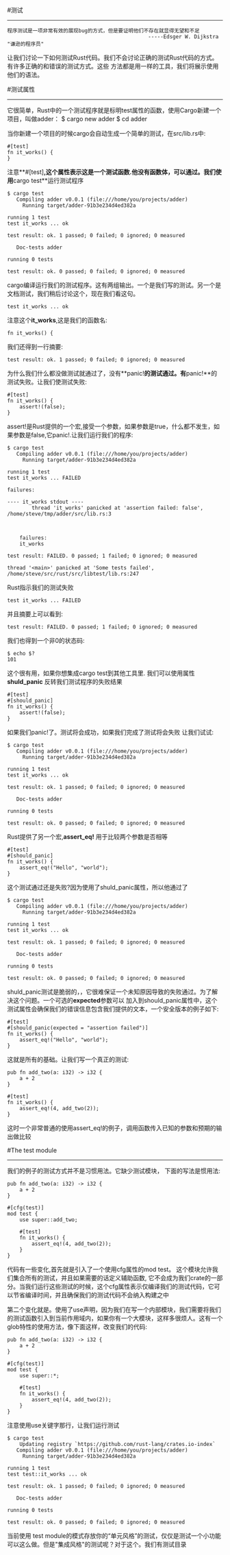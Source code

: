 #测试
- - -
    程序测试是一项非常有效的展现bug的方式，但是要证明他们不存在就显得无望和不足
                                                  -----Edsger W. Dijkstra "谦逊的程序员"
                                                  
  让我们讨论一下如何测试Rust代码。我们不会讨论正确的测试Rust代码的方式。有许多正确的和错误的测试方式。这些
  方法都是用一样的工具，我们将展示使用他们的语法。
  
  #测试属性
   - - -
它很简单，Rust中的一个测试程序就是标明test属性的函数，使用Cargo新建一个项目，叫做adder：
    $ cargo new adder
    $ cd adder
    
当你新建一个项目的时候cargo会自动生成一个简单的测试，在src/lib.rs中:
    
    #[test]
    fn it_works() {
    }
    
注意**#[test]**,这个属性表示这是一个测试函数.他没有函数体，可以通过。我们使用**cargo test**运行测试程序

    $ cargo test
       Compiling adder v0.0.1 (file:///home/you/projects/adder)
         Running target/adder-91b3e234d4ed382a
    
    running 1 test
    test it_works ... ok
    
    test result: ok. 1 passed; 0 failed; 0 ignored; 0 measured
    
       Doc-tests adder
    
    running 0 tests
    
    test result: ok. 0 passed; 0 failed; 0 ignored; 0 measured
   
cargo编译运行我们的测试程序。这有两组输出。一个是我们写的测试。另一个是文档测试，我们稍后讨论这个，现在我们看这句。

    test it_works ... ok

注意这个**it_works**,这是我们的函数名:
    
    fn it_works() {
    
我们还得到一行摘要:

    test result: ok. 1 passed; 0 failed; 0 ignored; 0 measured

为什么我们什么都没做测试就通过了，没有**panic!**的测试通过。有**panic!**的测试失败。让我们使测试失败:
    
    #[test]
    fn it_works() {
        assert!(false);
    }
assert!是Rust提供的一个宏,接受一个参数，如果参数是true，什么都不发生，如果参数是false,它panic!.让我们运行我们的程序:
    
    $ cargo test
       Compiling adder v0.0.1 (file:///home/you/projects/adder)
         Running target/adder-91b3e234d4ed382a
    
    running 1 test
    test it_works ... FAILED
    
    failures:
    
    ---- it_works stdout ----
            thread 'it_works' panicked at 'assertion failed: false', /home/steve/tmp/adder/src/lib.rs:3
    
    
    
        failures:
        it_works
    
    test result: FAILED. 0 passed; 1 failed; 0 ignored; 0 measured
    
    thread '<main>' panicked at 'Some tests failed', /home/steve/src/rust/src/libtest/lib.rs:247
    
Rust指示我们的测试失败
        
    test it_works ... FAILED
    
并且摘要上可以看到:
    
    test result: FAILED. 0 passed; 1 failed; 0 ignored; 0 measured
        
我们也得到一个非0的状态码:
    
    $ echo $?
    101

这个很有用，如果你想集成cargo test到其他工具里.
我们可以使用属性**shuld_panic** 反转我们测试程序的失败结果

    #[test]
    #[should_panic]
    fn it_works() {
        assert!(false);
    }
    
如果我们panic!了。测试将会成功，如果我们完成了测试将会失败 让我们试试:
    
    $ cargo test
       Compiling adder v0.0.1 (file:///home/you/projects/adder)
         Running target/adder-91b3e234d4ed382a
    
    running 1 test
    test it_works ... ok
    
    test result: ok. 1 passed; 0 failed; 0 ignored; 0 measured
    
       Doc-tests adder
    
    running 0 tests
    
    test result: ok. 0 passed; 0 failed; 0 ignored; 0 measured
    
Rust提供了另一个宏,**assert_eq!** 用于比较两个参数是否相等

    #[test]
    #[should_panic]
    fn it_works() {
        assert_eq!("Hello", "world");
    }
    
这个测试通过还是失败?因为使用了shuld_panic属性，所以他通过了

    $ cargo test
       Compiling adder v0.0.1 (file:///home/you/projects/adder)
         Running target/adder-91b3e234d4ed382a
    
    running 1 test
    test it_works ... ok
    
    test result: ok. 1 passed; 0 failed; 0 ignored; 0 measured
    
       Doc-tests adder
    
    running 0 tests
    
    test result: ok. 0 passed; 0 failed; 0 ignored; 0 measured
    
shuld_panic测试是脆弱的，，它很难保证一个未知原因导致的失败通过。为了解决这个问题。一个可选的**expected**参数可以
加入到should_panic属性中，这个测试属性会确保我们的错误信息包含我们提供的文本，一个安全版本的例子如下:
    
    #[test]
    #[should_panic(expected = "assertion failed")]
    fn it_works() {
        assert_eq!("Hello", "world");
    }
    

这就是所有的基础。让我们写一个真正的测试:

    pub fn add_two(a: i32) -> i32 {
        a + 2
    }

    #[test]
    fn it_works() {
        assert_eq!(4, add_two(2));
    }
    
这时一个非常普通的使用assert_eq!的例子，调用函数传入已知的参数和预期的输出做比较
    
#The test module
- - -
我们的例子的测试方式并不是习惯用法。它缺少测试模块， 下面的写法是惯用法:

    pub fn add_two(a: i32) -> i32 {
        a + 2
    }
    
    #[cfg(test)]
    mod test {
        use super::add_two;
    
        #[test]
        fn it_works() {
            assert_eq!(4, add_two(2));
        }
    }

代码有一些变化,首先就是引入了一个使用cfg属性的mod test。 这个模块允许我们集合所有的测试，并且如果需要的话定义辅助函数,
它不会成为我们crate的一部分。当我们运行这些测试的时候，这个cfg属性表示仅编译我们的测试代码，它可以节省编译时间，并且确保我们的测试代码不会纳入构建之中
    

第二个变化就是。使用了use声明，因为我们在写一个内部模块，我们需要将我们的测试函数引入到当前作用域内，如果你有一个大模块，这样多很烦人。这有一个glob特性的使用方法，像下面这样，改变我们的代码:
    
    pub fn add_two(a: i32) -> i32 {
        a + 2
    }
    
    #[cfg(test)]
    mod test {
        use super::*;
    
        #[test]
        fn it_works() {
            assert_eq!(4, add_two(2));
        }
    }
    
注意使用use关键字那行，让我们运行测试

    $ cargo test
        Updating registry `https://github.com/rust-lang/crates.io-index`
       Compiling adder v0.0.1 (file:///home/you/projects/adder)
         Running target/adder-91b3e234d4ed382a
    
    running 1 test
    test test::it_works ... ok
    
    test result: ok. 1 passed; 0 failed; 0 ignored; 0 measured
    
       Doc-tests adder
    
    running 0 tests
    
    test result: ok. 0 passed; 0 failed; 0 ignored; 0 measured
   
当前使用 test module的模式存放你的“单元风格”的测试，仅仅是测试一个小功能可以这么做。但是"集成风格"的测试呢？对于这个。我们有测试目录












       